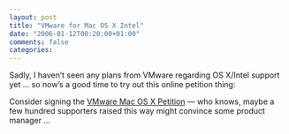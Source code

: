 ```yaml
---
layout: post
title: "VMware for Mac OS X Intel"
date: "2006-01-12T00:20:00+01:00"
comments: false
categories: 
---
```


<p>Sadly, I haven&#8217;t seen any plans from VMware regarding OS X/Intel support yet &#8230; so now&#8217;s a good time to try out this online petition thing: </p>

<p>Consider signing the <a href="http://www.petitiononline.com/vmwarosx/petition.html">VMware Mac OS X Petition</a> &#8212; who knows, maybe a few hundred supporters raised this way might convince some product manager &#8230;</p>


